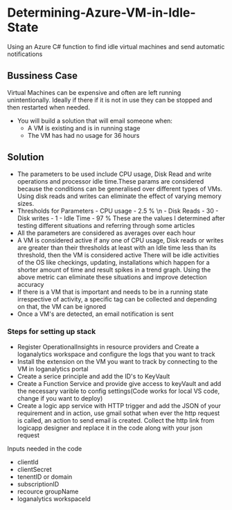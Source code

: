 # Determining-Azure-VM-in-Idle-State
Using an Azure C# function to find idle virtual machines and send automatic notifications

## Bussiness Case
Virtual Machines can be expensive and often are left running unintentionally. Ideally if there if it is not in use they can be stopped and then restarted when needed.
- You will build a solution that will email someone when:
  - A VM is existing and is in running stage
  - The VM has had no usage for 36 hours

## Solution

- The parameters to be used include CPU usage, Disk Read and write operations and processor idle time.These params are considered because the conditions can be generalised over different types of VMs. Using disk reads and writes can eliminate the effect of varying memory sizes.  
- Thresholds for Parameters
          - CPU usage  - 2.5 % \n
          - Disk Reads - 30
          - Disk writes - 1
          - Idle Time - 97 %
These are the values I determined after testing different situations and referring through some articles
- All the parameters are considered as averages over each hour
- A VM is considered active if any one of CPU usage, Disk reads or writes are greater than their thresholds at least with an Idle time less than its threshold, then the VM is considered active
There will be idle activities of the OS like checkings, updating, installations which happen for a shorter amount of time and result spikes in a trend graph. Using the above metric can eliminate these situations and improve detection accuracy
- If there is a VM that is important and needs to be in a running state irrespective of activity, a specific tag can be collected and depending on that, the VM can be ignored
- Once a VM's are detected, an email notification is sent

### Steps for setting up stack
- Register OperationalInsights in resource providers and Create a loganalytics workspace and configure the logs that you want to track 
- Install the extension on the VM you want to track by connecting to the VM in loganalytics portal
- Create a serice principle and add the ID's to KeyVault
- Create a Function Service and provide give access to keyVault and add the necessary varible to config settings(Code works for local VS code, change if you want to deploy)
- Create a logic app service with HTTP trigger and add the JSON of your requirement and in action, use gmail sothat when ever the http request is called, an action to send email is created. Collect the http link from logicapp designer and replace it in the code along with your json request

Inputs needed in the code
- clientId
- clientSecret
- tenentID or domain
- subscriptionID
- recource groupName
- loganalytics workspaceId

